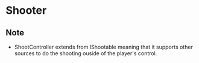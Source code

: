 # Shooter
## Note
* ShootController extends from IShootable meaning that it supports other sources to do the shooting ouside of the player's control.